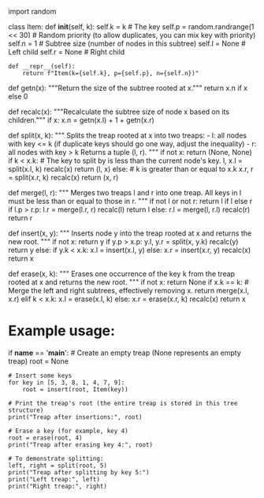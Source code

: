 import random

class Item:
    def __init__(self, k):
        self.k = k                   # The key
        self.p = random.randrange(1 << 30)  # Random priority (to allow duplicates, you can mix key with priority)
        self.n = 1                   # Subtree size (number of nodes in this subtree)
        self.l = None                # Left child
        self.r = None                # Right child

    def __repr__(self):
        return f"Item(k={self.k}, p={self.p}, n={self.n})"

def getn(x):
    """Return the size of the subtree rooted at x."""
    return x.n if x else 0

def recalc(x):
    """Recalculate the subtree size of node x based on its children."""
    if x:
        x.n = getn(x.l) + 1 + getn(x.r)

def split(x, k):
    """
    Splits the treap rooted at x into two treaps:
      - l: all nodes with key <= k (if duplicate keys should go one way, adjust the inequality)
      - r: all nodes with key > k
    Returns a tuple (l, r).
    """
    if not x:
        return (None, None)
    if k < x.k:
        # The key to split by is less than the current node's key.
        l, x.l = split(x.l, k)
        recalc(x)
        return (l, x)
    else:
        # k is greater than or equal to x.k
        x.r, r = split(x.r, k)
        recalc(x)
        return (x, r)

def merge(l, r):
    """
    Merges two treaps l and r into one treap.
    All keys in l must be less than or equal to those in r.
    """
    if not l or not r:
        return l if l else r
    if l.p > r.p:
        l.r = merge(l.r, r)
        recalc(l)
        return l
    else:
        r.l = merge(l, r.l)
        recalc(r)
        return r

def insert(x, y):
    """
    Inserts node y into the treap rooted at x and returns the new root.
    """
    if not x:
        return y
    if y.p > x.p:
        y.l, y.r = split(x, y.k)
        recalc(y)
        return y
    else:
        if y.k < x.k:
            x.l = insert(x.l, y)
        else:
            x.r = insert(x.r, y)
        recalc(x)
        return x

def erase(x, k):
    """
    Erases one occurrence of the key k from the treap rooted at x and returns the new root.
    """
    if not x:
        return None
    if x.k == k:
        # Merge the left and right subtrees, effectively removing x.
        return merge(x.l, x.r)
    elif k < x.k:
        x.l = erase(x.l, k)
    else:
        x.r = erase(x.r, k)
    recalc(x)
    return x

# Example usage:
if __name__ == '__main__':
    # Create an empty treap (None represents an empty treap)
    root = None
    
    # Insert some keys
    for key in [5, 3, 8, 1, 4, 7, 9]:
        root = insert(root, Item(key))
    
    # Print the treap's root (the entire treap is stored in this tree structure)
    print("Treap after insertions:", root)
    
    # Erase a key (for example, key 4)
    root = erase(root, 4)
    print("Treap after erasing key 4:", root)
    
    # To demonstrate splitting:
    left, right = split(root, 5)
    print("Treap after splitting by key 5:")
    print("Left treap:", left)
    print("Right treap:", right)
